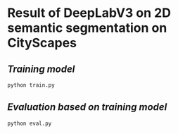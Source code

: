 # Result of DeepLabV3 on 2D semantic segmentation on CityScapes
<!-- ![image](https://github.com/tungyen/Pytorch_deepLearning/blob/master/DeepLabV3/training_logs/model_eval_val/munster_000166_000019_overlayed.png) -->

## _Training model_
```bash
python train.py
```

## _Evaluation based on training model_
```bash
python eval.py
```